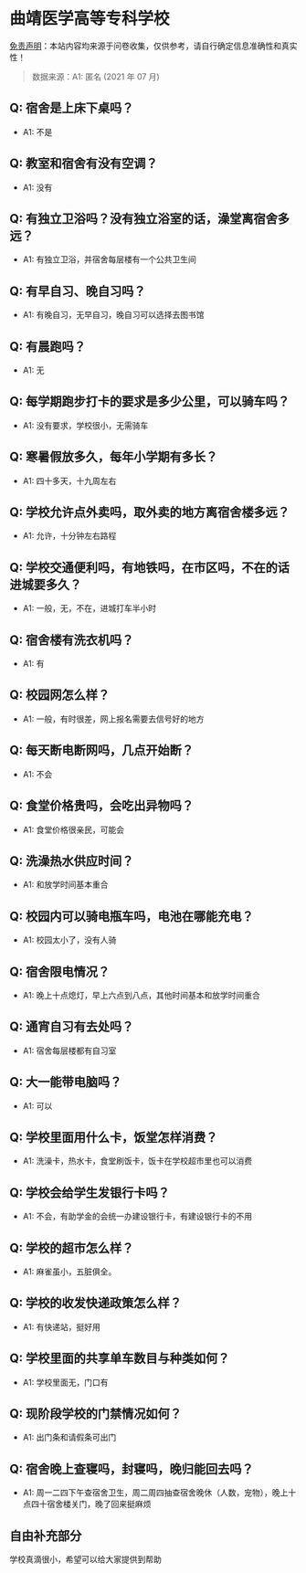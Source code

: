 # 曲靖医学高等专科学校

[免责声明](https://colleges.chat/#_3)：本站内容均来源于问卷收集，仅供参考，请自行确定信息准确性和真实性！

> 数据来源：A1: 匿名 (2021 年 07 月)

## Q: 宿舍是上床下桌吗？

- A1: 不是

## Q: 教室和宿舍有没有空调？

- A1: 没有

## Q: 有独立卫浴吗？没有独立浴室的话，澡堂离宿舍多远？

- A1: 有独立卫浴，并宿舍每层楼有一个公共卫生间

## Q: 有早自习、晚自习吗？

- A1: 有晚自习，无早自习，晚自习可以选择去图书馆

## Q: 有晨跑吗？

- A1: 无

## Q: 每学期跑步打卡的要求是多少公里，可以骑车吗？

- A1: 没有要求，学校很小，无需骑车

## Q: 寒暑假放多久，每年小学期有多长？

- A1: 四十多天，十九周左右

## Q: 学校允许点外卖吗，取外卖的地方离宿舍楼多远？

- A1: 允许，十分钟左右路程

## Q: 学校交通便利吗，有地铁吗，在市区吗，不在的话进城要多久？

- A1: 一般，无，不在，进城打车半小时

## Q: 宿舍楼有洗衣机吗？

- A1: 有

## Q: 校园网怎么样？

- A1: 一般，有时很差，网上报名需要去信号好的地方

## Q: 每天断电断网吗，几点开始断？

- A1: 不会

## Q: 食堂价格贵吗，会吃出异物吗？

- A1: 食堂价格很亲民，可能会

## Q: 洗澡热水供应时间？

- A1: 和放学时间基本重合

## Q: 校园内可以骑电瓶车吗，电池在哪能充电？

- A1: 校园太小了，没有人骑

## Q: 宿舍限电情况？

- A1: 晚上十点熄灯，早上六点到八点，其他时间基本和放学时间重合

## Q: 通宵自习有去处吗？

- A1: 宿舍每层楼都有自习室

## Q: 大一能带电脑吗？

- A1: 可以

## Q: 学校里面用什么卡，饭堂怎样消费？

- A1: 洗澡卡，热水卡，食堂刷饭卡，饭卡在学校超市里也可以消费

## Q: 学校会给学生发银行卡吗？

- A1: 不会，有助学金的会统一办建设银行卡，有建设银行卡的不用

## Q: 学校的超市怎么样？

- A1: 麻雀虽小，五脏俱全。

## Q: 学校的收发快递政策怎么样？

- A1: 有快递站，挺好用

## Q: 学校里面的共享单车数目与种类如何？

- A1: 学校里面无，门口有

## Q: 现阶段学校的门禁情况如何？

- A1: 出门条和请假条可出门

## Q: 宿舍晚上查寝吗，封寝吗，晚归能回去吗？

- A1: 周一二四下午查宿舍卫生，周二周四抽查宿舍晚休（人数，宠物），晚上十点四十宿舍楼关门，晚了回来挺麻烦

## 自由补充部分

学校真滴很小，希望可以给大家提供到帮助